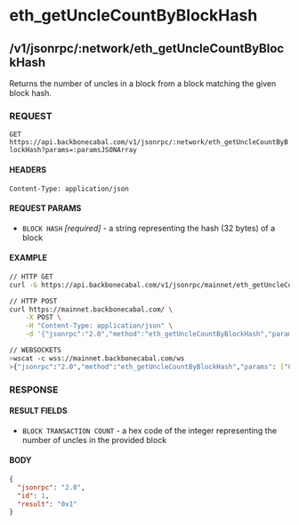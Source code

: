 # eth_getUncleCountByBlockHash

## /v1/jsonrpc/:network/eth_getUncleCountByBlockHash

Returns the number of uncles in a block from a block matching the given block hash.

### REQUEST

`GET https://api.backbonecabal.com/v1/jsonrpc/:network/eth_getUncleCountByBlockHash?params=:paramsJSONArray`

#### HEADERS

`Content-Type: application/json`

#### REQUEST PARAMS

- `BLOCK HASH` _[required]_ - a string representing the hash (32 bytes) of a block

#### EXAMPLE

```bash
// HTTP GET
curl -G https://api.backbonecabal.com/v1/jsonrpc/mainnet/eth_getUncleCountByBlockHash --data-urlencode 'params=["0xb3b20624f8f0f86eb50dd04688409e5cea4bd02d700bf6e79e9384d47d6a5a35"]'

// HTTP POST
curl https://mainnet.backbonecabal.com/ \
    -X POST \
    -H "Content-Type: application/json" \
    -d '{"jsonrpc":"2.0","method":"eth_getUncleCountByBlockHash","params": ["0xb3b20624f8f0f86eb50dd04688409e5cea4bd02d700bf6e79e9384d47d6a5a35"],"id":1}'

// WEBSOCKETS
>wscat -c wss://mainnet.backbonecabal.com/ws
>{"jsonrpc":"2.0","method":"eth_getUncleCountByBlockHash","params": ["0xb3b20624f8f0f86eb50dd04688409e5cea4bd02d700bf6e79e9384d47d6a5a35"],"id":1}
```

### RESPONSE

#### RESULT FIELDS

- `BLOCK TRANSACTION COUNT` - a hex code of the integer representing the number of uncles in the provided block

#### BODY

```json
{
  "jsonrpc": "2.0",
  "id": 1,
  "result": "0x1"
}
```
